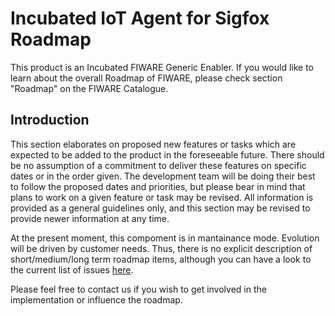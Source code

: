 # Incubated IoT Agent for Sigfox Roadmap

This product is an Incubated FIWARE Generic Enabler. If you would like to learn about the overall Roadmap of FIWARE,
please check section "Roadmap" on the FIWARE Catalogue.

## Introduction

This section elaborates on proposed new features or tasks which are expected to be added to the product in the
foreseeable future. There should be no assumption of a commitment to deliver these features on specific dates or in the
order given. The development team will be doing their best to follow the proposed dates and priorities, but please bear
in mind that plans to work on a given feature or task may be revised. All information is provided as a general
guidelines only, and this section may be revised to provide newer information at any time.

At the present moment, this compoment is in mantainance mode. Evolution will be driven by customer needs. Thus, there is
no explicit description of short/medium/long term roadmap items, although you can have a look to the current list of
issues [here](https://github.com/telefonicaid/sigfox-iotagent/issues).

Please feel free to contact us if you wish to get involved in the implementation or influence the roadmap.
